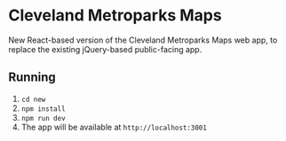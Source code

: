 # Cleveland Metroparks Maps

New React-based version of the Cleveland Metroparks Maps web app, to replace the existing jQuery-based public-facing app.

## Running

1. `cd new`
2. `npm install`
3. `npm run dev`
4. The app will be available at `http://localhost:3001`
